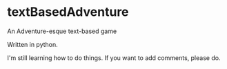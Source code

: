 # textBasedAdventure
An Adventure-esque text-based game

Written in python.

I'm still learning how to do things. If you want to add comments, please do.

